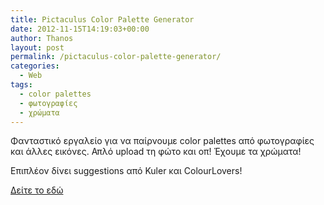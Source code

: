 ```yaml
---
title: Pictaculus Color Palette Generator
date: 2012-11-15T14:19:03+00:00
author: Thanos
layout: post
permalink: /pictaculus-color-palette-generator/
categories:
  - Web
tags:
  - color palettes
  - φωτογραφίες
  - χρώματα
---
```

Φανταστικό εργαλείο για να παίρνουμε color palettes από φωτογραφίες και άλλες εικόνες. Απλό upload τη φώτο και οπ! Έχουμε τα χρώματα!

Επιπλέον δίνει suggestions από Kuler και ColourLovers!

[Δείτε το εδώ](http://www.pictaculous.com/ "http://www.pictaculous.com/")